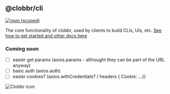 ## @clobbr/cli

[![npm (scoped)](https://img.shields.io/npm/v/@clobbr/api?label=api&style=flat)](https://github.com/parsecph/clobbr/tree/master/packages/api)

The core functionality of clobbr, used by clients to build CLIs, UIs, etc.
[See how to get started and other docs here](../../README.md)

### Coming soon

- [ ] easier get params (axios.params - althought they can be part of the URL anyway)
- [ ] basic auth (axios.auth)
- [ ] easier cookies? (axios.withCredentials? / headers { Cookie: ...})

![Clobbr icon](https://user-images.githubusercontent.com/1515742/80861773-da9a6a00-8c70-11ea-9671-77e1bb2dea04.png)
